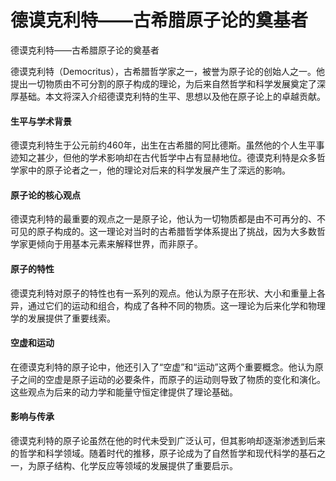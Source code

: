 # 德谟克利特——古希腊原子论的奠基者

德谟克利特——古希腊原子论的奠基者

德谟克利特（Democritus），古希腊哲学家之一，被誉为原子论的创始人之一。他提出一切物质由不可分割的原子构成的理论，为后来自然哲学和科学发展奠定了深厚基础。本文将深入介绍德谟克利特的生平、思想以及他在原子论上的卓越贡献。

#### 生平与学术背景

德谟克利特生于公元前约460年，出生在古希腊的阿比德斯。虽然他的个人生平事迹知之甚少，但他的学术影响却在古代哲学中占有显赫地位。德谟克利特是众多哲学家中的原子论者之一，他的理论对后来的科学发展产生了深远的影响。

#### 原子论的核心观点

德谟克利特的最重要的观点之一是原子论，他认为一切物质都是由不可再分的、不可见的原子构成的。这一理论对当时的古希腊哲学体系提出了挑战，因为大多数哲学家更倾向于用基本元素来解释世界，而非原子。

#### 原子的特性

德谟克利特对原子的特性也有一系列的观点。他认为原子在形状、大小和重量上各异，通过它们的运动和组合，构成了各种不同的物质。这一理论为后来化学和物理学的发展提供了重要线索。

#### 空虚和运动

在德谟克利特的原子论中，他还引入了“空虚”和“运动”这两个重要概念。他认为原子之间的空虚是原子运动的必要条件，而原子的运动则导致了物质的变化和演化。这些观点为后来的动力学和能量守恒定律提供了理论基础。

#### 影响与传承

德谟克利特的原子论虽然在他的时代未受到广泛认可，但其影响却逐渐渗透到后来的哲学和科学领域。随着时代的推移，原子论成为了自然哲学和现代科学的基石之一，为原子结构、化学反应等领域的发展提供了重要启示。
